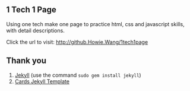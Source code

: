## 1 Tech 1 Page 

Using one tech make one page to practice html, css and javascript skills, with detail descriptions. 

Click the url to visit:
http://github.Howie.Wang/1tech1page

## Thank you

1. [Jekyll](http://jekyllrb.com) (use the command ```sudo gem install jekyll```)
2. [Cards Jekyll Template](https://github.com/willianjusten/cards-jekyll-template/fork)
